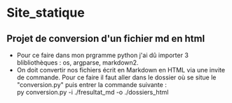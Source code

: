 # Site_statique

## Projet de conversion d'un fichier md en html

* Pour ce faire dans mon prgramme python j'ai dû importer 3 blibliothèques : os, argparse, markdown2.
* On doit convertir nos fichiers écrit en Markdown en HTML via une invite de commande. Pour ce faire il faut aller dans le dossier où se situe le "conversion.py" puis entrer la commande suivante :   
py conversion.py -i ./fresultat_md -o ./dossiers_html
